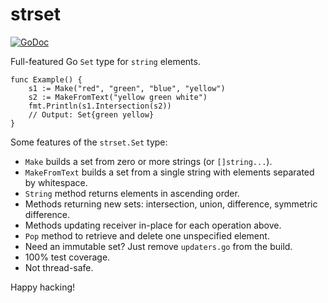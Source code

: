 # strset

[![GoDoc](https://godoc.org/github.com/standupdev/strset?status.svg)](https://godoc.org/github.com/standupdev/strset)

Full-featured Go `Set` type for `string` elements.

```golang
func Example() {
	s1 := Make("red", "green", "blue", "yellow")
	s2 := MakeFromText("yellow green white")
	fmt.Println(s1.Intersection(s2))
	// Output: Set{green yellow}
}
```

Some features of the `strset.Set` type:

* `Make` builds a set from zero or more strings (or `[]string...`).
* `MakeFromText` builds a set from a single string with elements separated by whitespace.
* `String` method returns elements in ascending order.
* Methods returning new sets: intersection, union, difference, symmetric difference.
* Methods updating receiver in-place for each operation above.
* `Pop` method to retrieve and delete one unspecified element.
* Need an immutable set? Just remove `updaters.go` from the build.
* 100% test coverage.
* Not thread-safe.

Happy hacking!
